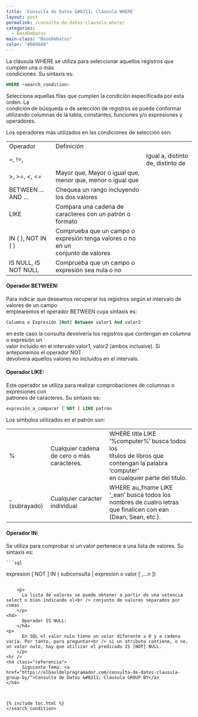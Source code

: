 ```yaml
---
title: 'Consulta de Datos &#8211; Cláusula WHERE'
layout: post
permalink: /consulta-de-datos-clausula-where/
categories:
  - BaseDeDatos
main-class: "BaseDeDatos"
color: "#009688"
---
```

<div class="icosql">
</div>

La cláusula WHERE se utiliza para seleccionar aquellos registros que cumplen una o más  
condiciones. Su sintaxis es:

```sql
WHERE <search_condition>
```

Selecciona aquellas filas que cumplen la condición especificada por esta orden. La  
condición de búsqueda o de selección de registros se puede conformar utilizando columnas de la tabla, constantes, funciones y/o expresiones y operadores.  

<!--ad-->

Los operadores más utilizados en las condiciones de selección son:

<table class="tabla">
<tr>
<td>
      Operador
    </td>
<td>
      Definición
    </td>
</tr>
<tr>
<td>
      =, !=, </td><td>
</td>
<td>
      Igual a, distinto de, distinto de
    </td>
</tr>
<tr>
<td>
      >, >=, <, <=
    </td>
<td>
      Mayor que, Mayor o igual que, menor que, menor o igual que
    </td>
</tr>
<tr>
<td>
      BETWEEN &#8230; AND &#8230;
    </td>
<td>
      Chequea un rango incluyendo los dos valores
    </td>
</tr>
<tr>
<td>
      LIKE
    </td>
<td>
      Compara una cadena de caracteres con un patrón o formato
    </td>
</tr>
<tr>
<td>
      IN ( ), NOT IN ( )
    </td>
<td>
      Comprueba que un campo o expresión tenga valores o no en un<br /> conjunto de valores
    </td>
</tr>
<tr>
<td>
      IS NULL, IS NOT NULL
    </td>
<td>
      Comprueba que un campo o expresión sea nula o no
    </td>
</tr>
</table>



#### Operador BETWEEN:

Para indicar que deseamos recuperar los registros según el intervalo de valores de un campo  
emplearemos el operador BETWEEN cuya sintaxis es:

```sql
Columna o Expresión [Not] Between valor1 And valor2
```

en este caso la consulta devolvería los registros que contengan en columna o expresión un  
valor incluido en el intervalo valor1, valor2 (ambos inclusive). Si anteponemos el operador NOT  
devolverá aquellos valores no incluidos en el intervalo.

#### Operador LIKE:

Este operador se utiliza para realizar comprobaciones de columnas o expresiones con  
patrones de caracteres. Su sintaxis es:

```sql
expresión_a_comparar [ NOT ] LIKE patrón
```

Los símbolos utilizados en el patrón son:

<table class="tabla">
<tr>
<td>
      %
    </td>
<td>
      Cualquier cadena de cero o más<br /> caracteres.
    </td>
<td>
      WHERE title LIKE &#8216;%computer%&#8217; busca todos los<br /> títulos de libros que contengan la palabra &#8216;computer&#8217;<br /> en cualquier parte del título.
    </td>
</tr>
<tr>
<td>
      _ (subrayado)
    </td>
<td>
      Cualquier carácter individual
    </td>
<td>
      WHERE au_fname LIKE &#8216;_ean&#8217; busca todos los<br /> nombres de cuatro letras que finalicen con ean<br /> (Dean, Sean, etc.).
    </td></tr></table>
<p>
</p>
<h4>
      Operador IN:
    </h4>
<p>
      Se utiliza para comprobar si un valor pertenece a una lista de valores. Su sintaxis es:
    </p>

    ```sql
expresion [ NOT ] IN ( subconsulta | expresion o valor [ ,...n ])
```

    <p>
      La lista de valores se puede obtener a partir de una setencia select o bien indicando el<br /> conjunto de valores separados por comas
    </p>
<h4>
      Operador IS NULL:
    </h4>
<p>
      En SQL el valor nulo tiene un valor diferente a 0 y a cadena vacía. Por tanto, para preguntar<br /> si un atributo contiene, o no, un valor nulo, hay que utilizar el predicado IS [NOT] NULL.
    </p>
<hr />
<h4 class="referencia">
      Siguiente Tema: <a href="https://elbauldelprogramador.com/consulta-de-datos-clausula-group-by/">Consulta de Datos &#8211; Cláusula GROUP BY</a>
</h4>



{% include toc.html %}
</search_condition>